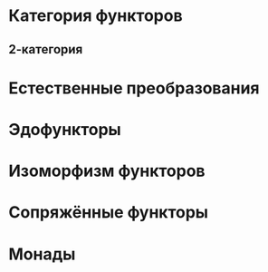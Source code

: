 
# Категория функторов

## 2-категория



# Естественные преобразования


# Эдофункторы


# Изоморфизм функторов

# Сопряжённые функторы



# Монады





